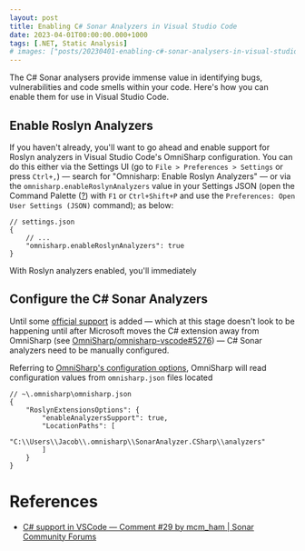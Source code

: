 ```yaml
---
layout: post
title: Enabling C# Sonar Analyzers in Visual Studio Code
date: 2023-04-01T00:00:00.000+1000
tags: [.NET, Static Analysis]
# images: ["posts/20230401-enabling-c#-sonar-analysers-in-visual-studio-code/opengraph.png"]
---
```


The C# Sonar analysers provide immense value in identifying bugs, vulnerabilities and code smells within your code. Here's how you can enable them for use in Visual Studio Code.

<!--more-->

## Enable Roslyn Analyzers

If you haven't already, you'll want to go ahead and enable support for Roslyn analyzers in Visual Studio Code's OmniSharp configuration. You can do this either via the Settings UI (go to `File > Preferences > Settings` or press `Ctrl+,`) &mdash; search for "Omnisharp: Enable Roslyn Analyzers" &mdash; or via the `omnisharp.enableRoslynAnalyzers` value in your Settings JSON (open the Command Palette ([?](https://code.visualstudio.com/docs/getstarted/userinterface#_command-palette)) with `F1` or `Ctrl+Shift+P` and use the `Preferences: Open User Settings (JSON)` command); as below:

``` jsonc
// settings.json
{
    // ...
    "omnisharp.enableRoslynAnalyzers": true
}
```

With Roslyn analyzers enabled, you'll immediately 

## Configure the C# Sonar Analyzers

Until some [official support](https://portal.productboard.com/sonarsource/4-sonarlint/c/188-support-c-in-visual-studio-code) is added &mdash; which at this stage doesn't look to be happening until after Microsoft moves the C# extension away from OmniSharp (see [OmniSharp/omnisharp-vscode#5276](https://github.com/OmniSharp/omnisharp-vscode/issues/5276)) &mdash; C# Sonar analyzers need to be manually configured.

Referring to [OmniSharp's configuration options](https://github.com/OmniSharp/omnisharp-roslyn/wiki/Configuration-Options), OmniSharp will read configuration values from `omnisharp.json` files located 

``` jsonc
// ~\.omnisharp\omnisharp.json
{
    "RoslynExtensionsOptions": {
        "enableAnalyzersSupport": true,
        "LocationPaths": [
            "C:\\Users\\Jacob\\.omnisharp\\SonarAnalyzer.CSharp\\analyzers"
        ]
    }
}
```

# References

- [C# support in VSCode &mdash; Comment #29 by mcm_ham | Sonar Community Forums](https://community.sonarsource.com/t/c-support-in-vscode/5888/29)